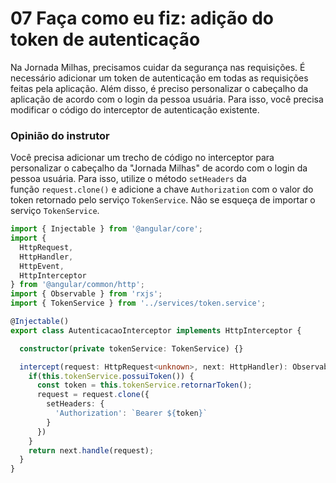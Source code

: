 # 07 Faça como eu fiz: adição do token de autenticação

Na Jornada Milhas, precisamos cuidar da segurança nas requisições. É necessário adicionar um token de autenticação em todas as requisições feitas pela aplicação. Além disso, é preciso personalizar o cabeçalho da aplicação de acordo com o login da pessoa usuária. Para isso, você precisa modificar o código do interceptor de autenticação existente.
### Opinião do instrutor

Você precisa adicionar um trecho de código no interceptor para personalizar o cabeçalho da "Jornada Milhas" de acordo com o login da pessoa usuária. Para isso, utilize o método `setHeaders` da função `request.clone()` e adicione a chave `Authorization` com o valor do token retornado pelo serviço `TokenService`. Não se esqueça de importar o serviço `TokenService`.

```typescript
import { Injectable } from '@angular/core';
import {
  HttpRequest,
  HttpHandler,
  HttpEvent,
  HttpInterceptor
} from '@angular/common/http';
import { Observable } from 'rxjs';
import { TokenService } from '../services/token.service';

@Injectable()
export class AutenticacaoInterceptor implements HttpInterceptor {

  constructor(private tokenService: TokenService) {}

  intercept(request: HttpRequest<unknown>, next: HttpHandler): Observable<HttpEvent<unknown>> {
    if(this.tokenService.possuiToken()) {
      const token = this.tokenService.retornarToken();
      request = request.clone({
        setHeaders: {
          'Authorization': `Bearer ${token}`
        }
      })
    }
    return next.handle(request);
  }
}
```